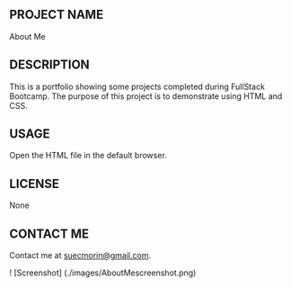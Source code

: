 ## PROJECT NAME 
About Me

## DESCRIPTION
This is a portfolio showing some projects completed during FullStack Bootcamp. The purpose of this project is to demonstrate using HTML and CSS.

## USAGE
Open the HTML file in the default browser.

## LICENSE
None

## CONTACT ME
Contact me at suecmorin@gmail.com.

! [Screenshot] (./images/AboutMescreenshot.png)
